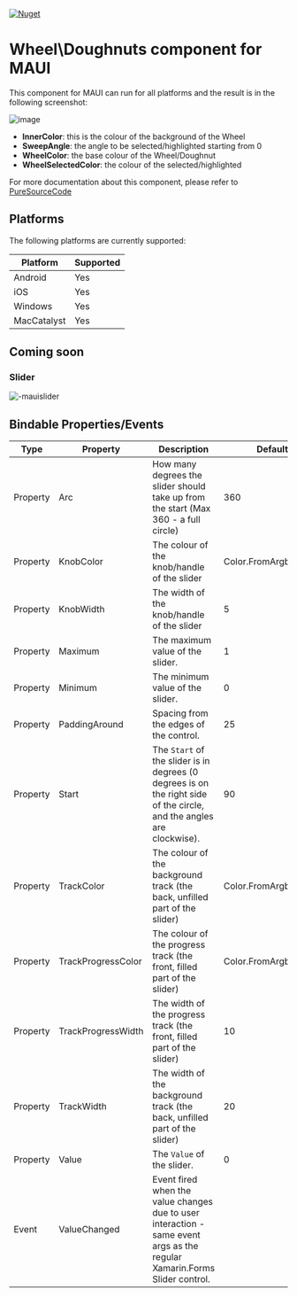 [![Nuget](https://img.shields.io/nuget/v/PSC.Maui.Components.Doughnuts)](https://www.nuget.org/packages/PSC.Maui.Components.Doughnuts/)

# Wheel\Doughnuts component for MAUI

This component for MAUI can run for all platforms and the result is in the following screenshot:

![image](https://github.com/erossini/PSC.Maui.Components.Doughnuts/assets/9497415/0f283746-ba68-4cf9-a2fa-d5c2057f0b69)

- **InnerColor**: this is the colour of the background of the Wheel
- **SweepAngle**: the angle to be selected/highlighted starting from 0
- **WheelColor**: the base colour of the Wheel/Doughnut
- **WheelSelectedColor**: the colour of the selected/highlighted

For more documentation about this component, please refer to [PureSourceCode](https://www.puresourcecode.com/dotnet/maui/custom-control-for-maui-using-skiasharp/)

## Platforms

The following platforms are currently supported:

| Platform       | Supported          |
|----------------|--------------------|
| Android        | Yes                |
| iOS            | Yes                |
| Windows        | Yes                |
| MacCatalyst    | Yes                |

## Coming soon

### Slider

![-mauislider](https://github.com/erossini/PSC.Maui.Components.Doughnuts/assets/9497415/143aee37-8ad8-4985-a576-c6ca9e61aa50)

## Bindable Properties/Events

| Type     | Property           | Description                                                                                                               | Default Value               |
| -------- | ------------------ | ------------------------------------------------------------------------------------------------------------------------- | --------------------------- |
| Property | Arc                | How many degrees the slider should take up from the start (Max 360 - a full circle)                                       | 360                         |
| Property | KnobColor          | The colour of the knob/handle of the slider                                                                               | Color.FromArgb("#ffff0000") |
| Property | KnobWidth          | The width of the knob/handle of the slider                                                                                | 5                           |
| Property | Maximum            | The maximum value of the slider.                                                                                          | 1                           |
| Property | Minimum            | The minimum value of the slider.                                                                                          | 0                           |
| Property | PaddingAround      | Spacing from the edges of the control.                                                                                    | 25                          |
| Property | Start              | The `Start` of the slider is in degrees (0 degrees is on the right side of the circle, and the angles are clockwise).     | 90                          |
| Property | TrackColor         | The colour of the background track (the back, unfilled part of the slider)                                                | Color.FromArgb("#ffdcdcdc") |
| Property | TrackProgressColor | The colour of the progress track (the front, filled part of the slider)                                                   | Color.FromArgb("#ffff0000") |
| Property | TrackProgressWidth | The width of the progress track (the front, filled part of the slider)                                                    | 10                          |
| Property | TrackWidth         | The width of the background track (the back, unfilled part of the slider)                                                 | 20                          |
| Property | Value              | The `Value` of the slider.                                                                                                | 0                           |
| Event    | ValueChanged       | Event fired when the value changes due to user interaction - same event args as the regular Xamarin.Forms Slider control. |                             |


